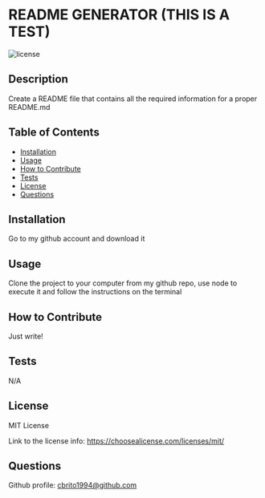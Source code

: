 # README GENERATOR (THIS IS A TEST)
![license](https://img.shields.io/static/v1?label=license&message=MITLicense&color=brightgreen)

## Description
Create a README file that contains all the required information for a proper README.md

## Table of Contents
- [Installation](#installation)
- [Usage](#usage)
- [How to Contribute](#how-to-contribute)
- [Tests](#tests)
- [License](#license)
- [Questions](#questions)

## Installation
Go to my github account and download it

## Usage
Clone the project to your computer from my github repo, use node to execute it and follow the instructions on the terminal

## How to Contribute
Just write!

## Tests
N/A

## License
MIT License

Link to the license info: https://choosealicense.com/licenses/mit/

## Questions
Github profile: cbrito1994@github.com